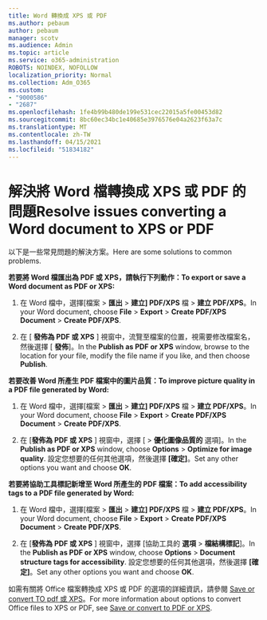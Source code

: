 ```yaml
---
title: Word 轉換成 XPS 或 PDF
ms.author: pebaum
author: pebaum
manager: scotv
ms.audience: Admin
ms.topic: article
ms.service: o365-administration
ROBOTS: NOINDEX, NOFOLLOW
localization_priority: Normal
ms.collection: Adm_O365
ms.custom:
- "9000586"
- "2687"
ms.openlocfilehash: 1fe4b99b480de199e531cec22015a5fe00453d82
ms.sourcegitcommit: 8bc60ec34bc1e40685e3976576e04a2623f63a7c
ms.translationtype: MT
ms.contentlocale: zh-TW
ms.lasthandoff: 04/15/2021
ms.locfileid: "51834182"
---
```

# <a name="resolve-issues-converting-a-word-document-to-xps-or-pdf"></a><span data-ttu-id="3daa1-102">解決將 Word 檔轉換成 XPS 或 PDF 的問題</span><span class="sxs-lookup"><span data-stu-id="3daa1-102">Resolve issues converting a Word document to XPS or PDF</span></span>

<span data-ttu-id="3daa1-103">以下是一些常見問題的解決方案。</span><span class="sxs-lookup"><span data-stu-id="3daa1-103">Here are some solutions to common problems.</span></span> 

<span data-ttu-id="3daa1-104">**若要將 Word 檔匯出為 PDF 或 XPS，請執行下列動作：**</span><span class="sxs-lookup"><span data-stu-id="3daa1-104">**To export or save a Word document as PDF or XPS:**</span></span>

1. <span data-ttu-id="3daa1-105">在 Word 檔中，選擇[檔案  >  **匯出**  >  **建立] PDF/XPS** 檔  >  **建立 PDF/XPS**。</span><span class="sxs-lookup"><span data-stu-id="3daa1-105">In your Word document, choose  **File** > **Export** > **Create PDF/XPS Document** > **Create PDF/XPS**.</span></span>

2. <span data-ttu-id="3daa1-106">在 [ **發佈為 PDF 或 XPS** ] 視窗中，流覽至檔案的位置，視需要修改檔案名，然後選擇 [ **發佈**]。</span><span class="sxs-lookup"><span data-stu-id="3daa1-106">In the **Publish as PDF or XPS** window, browse to the location for your file, modify the file name if you like, and then choose **Publish**.</span></span>

<span data-ttu-id="3daa1-107">**若要改善 Word 所產生 PDF 檔案中的圖片品質：**</span><span class="sxs-lookup"><span data-stu-id="3daa1-107">**To improve picture quality in a PDF file generated by Word:**</span></span>

1. <span data-ttu-id="3daa1-108">在 Word 檔中，選擇[檔案  >  **匯出**  >  **建立] PDF/XPS** 檔  >  **建立 PDF/XPS**。</span><span class="sxs-lookup"><span data-stu-id="3daa1-108">In your Word document, choose  **File** > **Export** > **Create PDF/XPS Document** > **Create PDF/XPS**.</span></span>

2. <span data-ttu-id="3daa1-109">在 [**發佈為 PDF 或 XPS** ] 視窗中，選擇 [  >  **優化圖像品質的** 選項]。</span><span class="sxs-lookup"><span data-stu-id="3daa1-109">In the **Publish as PDF or XPS** window, choose **Options** > **Optimize for image quality**.</span></span> <span data-ttu-id="3daa1-110">設定您想要的任何其他選項，然後選擇 **[確定]**。</span><span class="sxs-lookup"><span data-stu-id="3daa1-110">Set any other options you want and choose **OK**.</span></span> 

<span data-ttu-id="3daa1-111">**若要將協助工具標記新增至 Word 所產生的 PDF 檔案：**</span><span class="sxs-lookup"><span data-stu-id="3daa1-111">**To add accessibility tags to a PDF file generated by Word:**</span></span>
 
1. <span data-ttu-id="3daa1-112">在 Word 檔中，選擇[檔案  >  **匯出**  >  **建立] PDF/XPS** 檔  >  **建立 PDF/XPS**。</span><span class="sxs-lookup"><span data-stu-id="3daa1-112">In your Word document, choose  **File** > **Export** > **Create PDF/XPS Document** > **Create PDF/XPS**.</span></span>

2. <span data-ttu-id="3daa1-113">在 [**發佈為 PDF 或 XPS** ] 視窗中，選擇 [協助工具的 **選項**  >  **檔結構標記**]。</span><span class="sxs-lookup"><span data-stu-id="3daa1-113">In the **Publish as PDF or XPS** window, choose **Options** > **Document structure tags for accessibility**.</span></span> <span data-ttu-id="3daa1-114">設定您想要的任何其他選項，然後選擇 **[確定]**。</span><span class="sxs-lookup"><span data-stu-id="3daa1-114">Set any other options you want and choose **OK**.</span></span>

<span data-ttu-id="3daa1-115">如需有關將 Office 檔案轉換成 XPS 或 PDF 的選項的詳細資訊，請參閱 [Save or convert TO pdf 或 XPS](https://support.office.com/article/d85416c5-7d77-4fd6-a216-6f4bf7c7c110)。</span><span class="sxs-lookup"><span data-stu-id="3daa1-115">For more information about options to convert Office files to XPS or PDF, see [Save or convert to PDF or XPS](https://support.office.com/article/d85416c5-7d77-4fd6-a216-6f4bf7c7c110).</span></span>